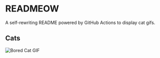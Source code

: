 # READMEOW

A self-rewriting README powered by GitHub Actions to display cat gifs.

## Cats

![Bored Cat GIF](https://media4.giphy.com/media/mlvseq9yvZhba/200.gif?cid=9acd02dap19cjfgc8z3waakzrmqdtp8swvn7wcsgeaxobfw1&ep=v1_gifs_search&rid=200.gif&ct=g)
